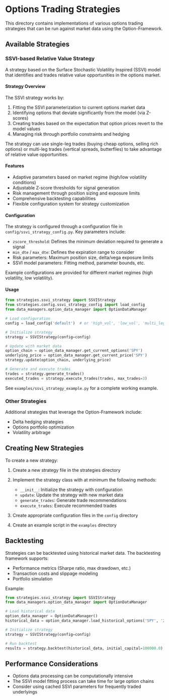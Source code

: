 # Options Trading Strategies

This directory contains implementations of various options trading strategies that can be run against market data using the Option-Framework.

## Available Strategies

### SSVI-based Relative Value Strategy

A strategy based on the Surface Stochastic Volatility Inspired (SSVI) model that identifies and trades relative value opportunities in the options market.

#### Strategy Overview

The SSVI strategy works by:

1. Fitting the SSVI parameterization to current options market data
2. Identifying options that deviate significantly from the model (via Z-scores)
3. Creating trades based on the expectation that option prices revert to the model values
4. Managing risk through portfolio constraints and hedging

The strategy can use single-leg trades (buying cheap options, selling rich options) or multi-leg trades (vertical spreads, butterflies) to take advantage of relative value opportunities.

#### Features

- Adaptive parameters based on market regime (high/low volatility conditions)
- Adjustable Z-score thresholds for signal generation
- Risk management through position sizing and exposure limits
- Comprehensive backtesting capabilities
- Flexible configuration system for strategy customization

#### Configuration

The strategy is configured through a configuration file in `config/ssvi_strategy_config.py`. Key parameters include:

- `zscore_threshold`: Defines the minimum deviation required to generate a signal
- `min_dte` / `max_dte`: Defines the expiration range to consider
- Risk parameters: Maximum position size, delta/vega exposure limits
- SSVI model parameters: Fitting method, parameter bounds, etc.

Example configurations are provided for different market regimes (high volatility, low volatility).

#### Usage

```python
from strategies.ssvi_strategy import SSVIStrategy
from strategies.config.ssvi_strategy_config import load_config
from data_managers.option_data_manager import OptionDataManager

# Load configuration
config = load_config('default')  # or 'high_vol', 'low_vol', 'multi_leg'

# Initialize strategy
strategy = SSVIStrategy(config=config)

# Update with market data
option_chain = option_data_manager.get_current_options('SPY')
underlying_price = option_data_manager.get_current_price('SPY')
strategy.update(option_chain, underlying_price)

# Generate and execute trades
trades = strategy.generate_trades()
executed_trades = strategy.execute_trades(trades, max_trades=3)
```

See `examples/ssvi_strategy_example.py` for a complete working example.

### Other Strategies

Additional strategies that leverage the Option-Framework include:

- Delta hedging strategies
- Options portfolio optimization
- Volatility arbitrage

## Creating New Strategies

To create a new strategy:

1. Create a new strategy file in the strategies directory
2. Implement the strategy class with at minimum the following methods:
   - `__init__`: Initialize the strategy with configuration
   - `update`: Update the strategy with new market data
   - `generate_trades`: Generate trade recommendations
   - `execute_trades`: Execute recommended trades

3. Create appropriate configuration files in the `config` directory
4. Create an example script in the `examples` directory

## Backtesting

Strategies can be backtested using historical market data. The backtesting framework supports:

- Performance metrics (Sharpe ratio, max drawdown, etc.)
- Transaction costs and slippage modeling
- Portfolio simulation

Example:

```python
from strategies.ssvi_strategy import SSVIStrategy
from data_managers.option_data_manager import OptionDataManager

# Load historical data
option_data_manager = OptionDataManager()
historical_data = option_data_manager.load_historical_options('SPY', '2020-01-01', '2020-12-31')

# Initialize strategy
strategy = SSVIStrategy(config=config)

# Run backtest
results = strategy.backtest(historical_data, initial_capital=100000.0)
```

## Performance Considerations

- Options data processing can be computationally intensive
- The SSVI model fitting process can take time for large option chains
- Consider using cached SSVI parameters for frequently traded underlyings 